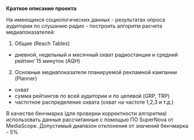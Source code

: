 **Краткое описание проекта**

На имеющихся социологических данных - результатах опроса аудитории по слушанию радио - построить алгоритм расчета медиапоказателей:

1. Общие (Reach Tables)
- дневной, недельный и месячный охват радиостанции и средний рейтинг 15 минуток (AQH)
2. Основные медиапоказатели планируемой рекламной кампании (Planner)
- охват 
- сумма рейтингов по всей аудитории и по целевой  (GRP, TRP)
- частотное распределение охвата (охват на частоте 1,2,3 и т.д.)

В качестве бенчмарка (для проверки корректности алгоритма) использовать данные рассчитанные с помощью ПО SuperNova от MediaScope. Допустимый диапазон отклонения от значений бенчмарка  - 5%

